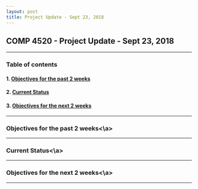 ```yaml
---
layout: post
title: Project Update - Sept 23, 2018
---
```


## COMP 4520 - Project Update - Sept 23, 2018

----

### Table of contents

#### 1. [Objectives for the past 2 weeks](#objectives_for_the_past_2_weeks)

#### 2. [Current Status](#current_status)

#### 3. [Objectives for the next 2 weeks](#objectives_for_the_next_2_weeks)

----

### Objectives for the past 2 weeks<a id='objectives_for_the_past_2_weeks'><\a>
  
----

### Current Status<a id='current_status'><\a>

----

### Objectives for the next 2 weeks<a id='objectives_for_the_next_2_weeks'><\a>

----
